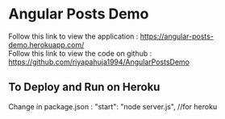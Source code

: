 # Angular Posts Demo

Follow this link to view the application : https://angular-posts-demo.herokuapp.com/                                                        
Follow this link to view the code on github : https://github.com/riyapahuja1994/AngularPostsDemo 

## To Deploy and Run on Heroku
 Change in package.json : "start": "node server.js", //for heroku

